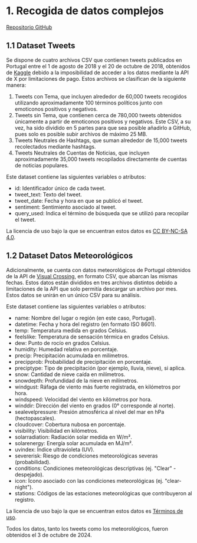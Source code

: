 # 1. Recogida de datos complejos

[Repositorio GitHub](https://github.com/Antonio2202/DCDC)

## 1.1 Dataset Tweets

Se dispone de cuatro archivos CSV que contienen tweets publicados en Portugal entre el 1 de agosto de 2018 y el 20 de octubre de 2018, obtenidos de
[Kaggle](https://www.kaggle.com/datasets/augustop/portuguese-tweets-for-sentiment-analysis) debido a la
imposibilidad de acceder a los datos mediante la API de X por limitaciones de pago. Estos archivos se clasifican de la siguiente manera:
1. Tweets con Tema, que incluyen alrededor de 60,000 tweets recogidos utilizando aproximadamente 100 términos políticos junto con emoticonos positivos y negativos.
2. Tweets sin Tema, que contienen cerca de 780,000 tweets obtenidos únicamente a partir de emoticonos positivos y negativos. Este CSV, a su vez, ha sido dividido en 5 partes para que sea posible añadirlo a GitHub, pues solo es posible subir archivos de máximo 25 MB.
3. Tweets Neutrales de Hashtags, que suman alrededor de 15,000 tweets recolectados mediante hashtags.
4. Tweets Neutrales de Cuentas de Noticias, que incluyen aproximadamente 35,000 tweets recopilados directamente de cuentas de noticias populares.

Este dataset contiene las siguientes variables o atributos:

- id: Identificador único de cada tweet.
- tweet_text: Texto del tweet.
- tweet_date: Fecha y hora en que se publicó el tweet.
- sentiment: Sentimiento asociado al tweet.
- query_used: Indica el término de búsqueda que se utilizó para recopilar el tweet.

La licencia de uso bajo la que se encuentran estos datos es [CC BY-NC-SA 4.0](https://creativecommons.org/licenses/by-nc-sa/4.0/deed.en).
 

## 1.2 Dataset Datos Meteorológicos 

Adicionalmente, se cuenta con datos meteorológicos de Portugal obtenidos de la API de [Visual Crossing](https://www.visualcrossing.com/weather-api), en formato CSV, que abarcan las mismas fechas. Estos datos están divididos en tres archivos distintos debido a limitaciones de la API que solo permitía descargar un archivo por mes. Estos datos se unirán en un único CSV para su análisis.

Este dataset contiene las siguientes variables o atributos:

- name: Nombre del lugar o región (en este caso, Portugal).
- datetime: Fecha y hora del registro (en formato ISO 8601).
- temp: Temperatura medida en grados Celsius.
- feelslike: Temperatura de sensación térmica en grados Celsius.
- dew: Punto de rocío en grados Celsius.
- humidity: Humedad relativa en porcentaje.
- precip: Precipitación acumulada en milímetros.
- precipprob: Probabilidad de precipitación en porcentaje.
- preciptype: Tipo de precipitación (por ejemplo, lluvia, nieve), si aplica.
- snow: Cantidad de nieve caída en milímetros.
- snowdepth: Profundidad de la nieve en milímetros.
- windgust: Ráfaga de viento más fuerte registrada, en kilómetros por hora.
- windspeed: Velocidad del viento en kilómetros por hora.
- winddir: Dirección del viento en grados (0° corresponde al norte).
- sealevelpressure: Presión atmosférica al nivel del mar en hPa (hectopascales).
- cloudcover: Cobertura nubosa en porcentaje.
- visibility: Visibilidad en kilómetros.
- solarradiation: Radiación solar medida en W/m².
- solarenergy: Energía solar acumulada en MJ/m².
- uvindex: Índice ultravioleta (UV).
- severerisk: Riesgo de condiciones meteorológicas severas (probabilidad).
- conditions: Condiciones meteorológicas descriptivas (ej. "Clear" - despejado).
- icon: Ícono asociado con las condiciones meteorológicas (ej. "clear-night").
- stations: Códigos de las estaciones meteorológicas que contribuyeron al registro.

La licencia de uso bajo la que se encuentran estos datos es [Términos de uso](https://www.visualcrossing.com/weather-services-terms).

Todos los datos, tanto los tweets como los meteorológicos, fueron obtenidos el 3 de octubre de 2024.

